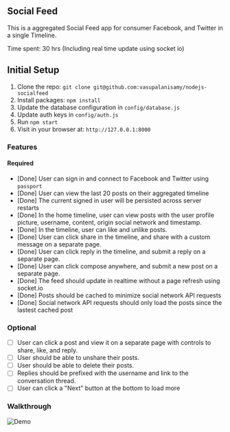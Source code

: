 ## Social Feed

This is a aggregated Social Feed app for consumer Facebook, and Twitter in a single Timeline.

Time spent: 30 hrs (Including real time update using socket io)

## Initial Setup

1. Clone the repo: `git clone git@github.com:vasupalanisamy/nodejs-socialfeed`
2. Install packages: `npm install`
3. Update the database configuration in `config/database.js`
4. Update auth keys in `config/auth.js`
5. Run `npm start`
6. Visit in your browser at: `http://127.0.0.1:8000`

### Features

#### Required

- [Done] User can sign in and connect to Facebook and Twitter using `passport`
- [Done] User can view the last 20 posts on their aggregated timeline
- [Done] The current signed in user will be persisted across server restarts
- [Done] In the home timeline, user can view posts with the user profile picture, username, content, origin social network and timestamp.
- [Done] In the timeline, user can like and unlike posts.
- [Done] User can click share in the timeline, and share with a custom message on a separate page.
- [Done] User can click reply in the timeline, and submit a reply on a separate page.
- [Done] User can click compose anywhere, and submit a new post on a separate page.
- [Done] The feed should update in realtime without a page refresh using socket.io
- [Done] Posts should be cached to minimize social network API requests
- [Done] Social network API requests should only load the posts since the lastest cached post

### Optional

- [ ] User can click a post and view it on a separate page with controls to share, like, and reply.
- [ ] User should be able to unshare their posts.
- [ ] User should be able to delete their posts.
- [ ] Replies should be prefixed with the username and link to the conversation thread.
- [ ] User can click a "Next" button at the bottom to load more 

### Walkthrough

![Demo](https://github.com/vasupalanisamy/nodejs-socialfeed/blob/master/social-feed-demo.gif)
